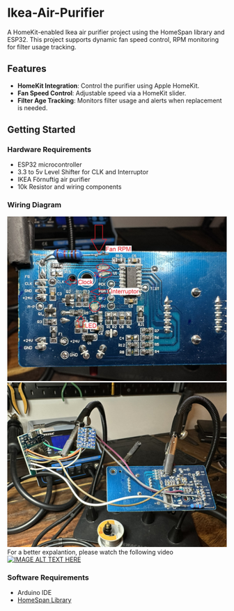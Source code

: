 # Ikea-Air-Purifier
A HomeKit-enabled Ikea air purifier project using the HomeSpan library and ESP32. This project supports dynamic fan speed control, RPM monitoring for filter usage tracking.

## Features
- **HomeKit Integration**: Control the purifier using Apple HomeKit.
- **Fan Speed Control**: Adjustable speed via a HomeKit slider.
- **Filter Age Tracking**: Monitors filter usage and alerts when replacement is needed.

## Getting Started

### Hardware Requirements
- ESP32 microcontroller
- 3.3 to 5v Level Shifter for CLK and Interruptor
- IKEA Förnuftig air purifier
- 10k Resistor and wiring components

### Wiring Diagram
![Wiring Diagram](Pictures/IMG_9646.JPEG)
![Wiring Diagram](Pictures/IMG_9648.JPEG)
For a better expalantion, please watch the following video
[![IMAGE ALT TEXT HERE](https://img.youtube.com/vi/WB4xxhgggHQ&t/0.jpg)](https://www.youtube.com/watch?v=WB4xxhgggHQ&t)
### Software Requirements
- Arduino IDE
- [HomeSpan Library](https://github.com/HomeSpan/HomeSpan)



